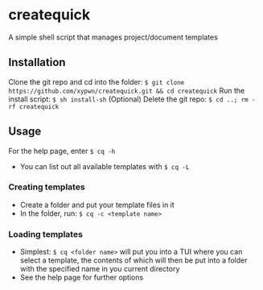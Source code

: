 # createquick
A simple shell script that manages project/document templates
## Installation
Clone the git repo and cd into the folder: `$ git clone https://github.com/xypwn/createquick.git && cd createquick`
Run the install script: `$ sh install-sh`
(Optional) Delete the git repo: `$ cd ..; rm -rf createquick`
## Usage
For the help page, enter `$ cq -h`
- You can list out all available templates with `$ cq -L`
### Creating templates
- Create a folder and put your template files in it
- In the folder, run: `$ cq -c <template name>`
### Loading templates
- Simplest: `$ cq <folder name>` will put you into a TUI where you can select a template, the contents of which will then be put into a folder with the specified name in you current directory
- See the help page for further options
